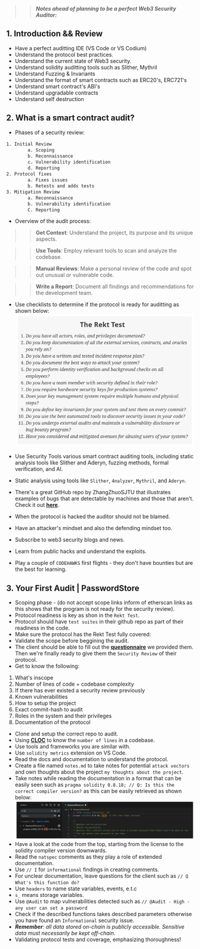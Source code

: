 
>> ***Notes ahead of planning to be a perfect Web3 Security Auditor:***

## 1. Introduction && Review
- Have a perfect auditting IDE (VS Code or VS Codium)
- Understand the protocol best practices.
- Understand the current state of Web3 security.
- Understand solidity auditting tools such as Slither, Mythril
- Understand Fuzzing & Invariants
- Understand the format of smart contracts such as ERC20's, ERC721's
- Understand smart contract's ABI's
- Understand upgradable contracts
- Understand self destruction

## 2. What is a smart contract audit?
- Phases of a security review:

```Solidity
1. Initial Review
        a. Scoping
        b. Reconnaissance
        c. Vulnerability identification
        d. Reporting
2. Protocol fixes
        a. Fixes issues
        b. Retests and adds tests
3. Mitigation Review
        a. Reconnaissance
        b. Vulnerability identification
        C. Reporting
```

- Overview of the audit process:

>> **Get Context**: Understand the project, its purpose and its unique aspects.

>> **Use Tools**: Employ relevant tools to scan and analyze the codebase.

>> **Manual Reviews**: Make a personal review of the code and spot out unusual or vulnerable code.

>> **Write a Report**: Document all findings and recommendations for the development team.

- Use checklists to determine if the protocol is ready for auditting as shown below:
![alt text](<Advanced/Smart Contract Security/S2 Whats Is A Smart Contract Audit/Images/image.png>)

- Use Security Tools various smart contract auditing tools, including static analysis tools like Slither and Aderyn, fuzzing methods, formal verification, and AI.
- Static analysis using tools like `Slither`, `4nalyzer`, `Mythril`, and `Aderyn`.
- There's a great GitHub repo by ZhangZhuoSJTU that illustrates examples of bugs that are detectable by machines and those that aren't. Check it out **[here](https://github.com/ZhangZhuoSJTU/Web3Bugs)**.
- When the protocol is hacked the auditor should not be blamed.
- Have an attacker's mindset and also the defending mindset too.
- Subscribe to web3 security blogs and news.
- Learn from public hacks and understand the exploits.
- Play a couple of `CODEHAWKS` first flights - they don't have bounties but are the best for learning.

## 3. Your First Audit | PasswordStore
- Scoping phase - (do not accept scope links inform of etherscan links as this shows that the program is not ready for the security review).
- Protocol readiness is key as shon in the `Rekt Test`.
- Protocol should have `test suites` in their github repo as part of their readiness in the code.
- Make sure the protocol has the Rekt Test fully covered:
- Validate the scope before beggining the audit.
- The client should be able to fill out the **[questionnaire](https://github.com/Cyfrin/3-passwordstore-audit/blob/onboarded/minimal-onboarding-filled.md)** we provided them. Then we're finally ready to give them the `Security Review` of their protocol.
- Get to know the following:
1. What's inscope
2. Number of lines of code + codebase complexity
3. If there has ever existed a security review previously
4. Known vulnerabilities
5. How to setup the project
6. Exact commit-hash to audit
7. Roles in the system and their privileges
8. Documentation of the protocol

- Clone and setup the correct repo to audit.
- Using **[CLOC](https://github.com/AlDanial/cloc)** to know the `number of lines` in a codebase.
- Use tools and frameworks you are similar with.
- Use `solidity metrics` extension on VS Code.
- Read the docs and documentation to understand the protocol.
- Create a file named `notes.md` to take notes for potential `attack vectors` and own thoughts about the project `my thoughts about the project`.
- Take notes while reading the documentation in a format that can be easily seen such as `pragma solidity 0.8.18; // Q: Is this the correct compiler version?` as this can be easily retrieved as shown below:
![alt text](<Advanced/Smart Contract Security/S3 Your First Audit/Images/image copy 9.png>)
- Have a look at the code from the top, starting from the license to the solidity compiler version downwards.
- Read the `natspec` comments as they play a role of extended documentation.
- Use `// I` for `informational` findings in creating comments.
- For unclear documentation, leave questions for the client such as `// Q What's this function do?`
- Use `headers` to name state variables, events, e.t.c
- `s_` means storage variables.
- Use `@Audit` to map vulnerabilities detected such as `// @Audit - High - any user can set a password`
- Check if the described functions takes described parameters otherwise you have found an `Informational` security issue.
- _**Remember**: all data stored on-chain is publicly accessible. Sensitive data must necessarily be kept off-chain._
- Validating protocol tests and coverage, emphasizing thoroughness!
